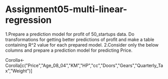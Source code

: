 # Assignment05-multi-linear-regression
1.Prepare a prediction model for profit of 50_startups data.
Do transformations for getting better predictions of profit and
make a table containing R^2 value for each prepared model.
2.Consider only the below columns and prepare a prediction model for predicting Price.

Corolla<-Corolla[c("Price","Age_08_04","KM","HP","cc","Doors","Gears","Quarterly_Tax","Weight")]


